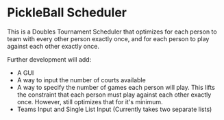 # PickleBall Scheduler

This is a Doubles Tournament Scheduler that optimizes for each person to team with every other person exactly once, and for each person to play against each other exactly once.

Further development will add:
- A GUI
- A way to input the number of courts available
- A way to specify the number of games each person will play. This lifts the constraint that each person must play against each other exactly once. However, still optimizes that for it's minimum.
- Teams Input and Single List Input (Currently takes two separate lists)